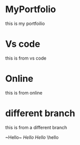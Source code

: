 # MyPortfolio
this is my portfoilio

# Vs code
this is from vs code

# Online
this is from online

# different branch
this is from a different branch

~Hello~
*Hello*
_Hello_
\hello
